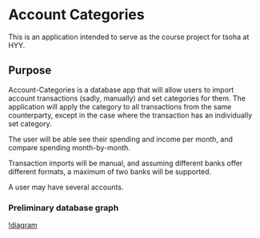# Account Categories

This is an application intended to serve as the course project for tsoha 
at HYY.

## Purpose

Account-Categories is a database app that will allow users to import 
account transactions (sadly, manually) and set categories for them. The 
application will apply the category to all transactions from the same 
counterparty, except in the case where the transaction has an 
individually set category. 

The user will be able see their spending and income per month, and 
compare spending month-by-month.

Transaction imports will be manual, and assuming different banks offer 
different formats, a maximum of two banks will be supported. 

A user may have several accounts.

### Preliminary database graph

[!diagram](/transactionApp.png)
